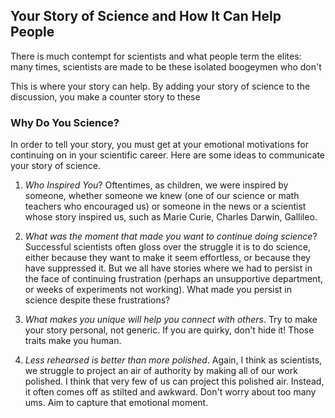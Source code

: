 ## Your Story of Science and How It Can Help People

There is much contempt for scientists and what people term the elites: many times, scientists are 
made to be these isolated boogeymen who don't

This is where your story can help. By adding your story of science to the discussion, you make
a counter story to these 

### Why Do You Science?

In order to tell your story, you must get at your emotional motivations for continuing on in 
your scientific career. Here are some ideas to communicate your story of science.

1. *Who Inspired You*? Oftentimes, as children, we were inspired by someone, whether someone
we knew (one of our science or math teachers who encouraged us) or someone in the news or
a scientist whose story inspired us, such as Marie Curie, Charles Darwin, Gallileo. 

2. *What was the moment that made you want to continue doing science*? Successful scientists
often gloss over the struggle it is to do science, either because they want to make it seem
effortless, or because they have suppressed it. But we all have stories where we had to 
persist in the face of continuing frustration (perhaps an unsupportive department, or weeks
of experiments not working). What made you persist in science despite these frustrations?

3. *What makes you unique will help you connect with others*. Try to make your story personal,
not generic. If you are quirky, don't hide it! Those traits make you human.

4. *Less rehearsed is better than more polished*. Again, I think as scientists, we struggle 
to project an air of authority by making all of our work polished. I think that very
few of us can project this polished air. Instead, it often comes off as stilted and awkward.
Don't worry about too many ums. Aim to capture that emotional moment. 
